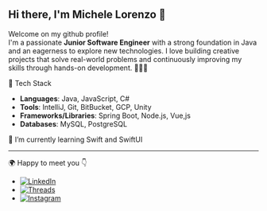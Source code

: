 ## Hi there, I'm Michele Lorenzo 👋 

<!--
**michelelorenzo/michelelorenzo** is a ✨ _special_ ✨ repository because its `README.md` (this file) appears on your GitHub profile.

Here are some ideas to get you started:

- 🔭 I’m currently working on ...
- 🌱 I’m currently learning ...
- 👯 I’m looking to collaborate on ...
- 🤔 I’m looking for help with ...
- 💬 Ask me about ...
- 📫 How to reach me: ...
- 😄 Pronouns: ...
- ⚡ Fun fact: ...
-->

Welcome on my github profile!\
I'm a passionate **Junior Software Engineer** with a strong foundation in Java and an eagerness to explore new technologies. I love building creative projects that solve real-world problems and continuously improving my skills through hands-on development. 👨🏼‍💻

🚀 Tech Stack
- **Languages**: Java, JavaScript, C#
- **Tools**: IntelliJ, Git, BitBucket, GCP, Unity 
- **Frameworks/Libraries**: Spring Boot, Node.js, Vue,js
- **Databases**: MySQL, PostgreSQL

🌱 I’m currently learning Swift and SwiftUI

----
🌍 Happy to meet you 👇
- [![LinkedIn](https://img.shields.io/badge/LinkedIn-0A66C2?style=flat&logo=linkedin&logoColor=white)](https://www.linkedin.com/in/michelelorenzo-miranda/)  
- [![Threads](https://img.shields.io/badge/Threads-000000?style=flat&logo=threads&logoColor=white)](https://www.threads.net/@michele.lorenzo_m)  
- [![Instagram](https://img.shields.io/badge/Instagram-E4405F?style=flat&logo=instagram&logoColor=white)](https://www.instagram.com/michele.lorenzo_m/)  
